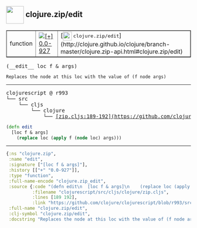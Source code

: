 ## <img width="48px" valign="middle" src="http://i.imgur.com/Hi20huC.png"> clojure.zip/edit

 <table border="1">
<tr>
<td>function</td>
<td><a href="https://github.com/cljsinfo/api-refs/tree/0.0-927"><img valign="middle" alt="[+] 0.0-927" src="https://img.shields.io/badge/+-0.0--927-lightgrey.svg"></a> </td>
<td>
[<img height="24px" valign="middle" src="http://i.imgur.com/1GjPKvB.png"> <samp>clojure.zip/edit</samp>](http://clojure.github.io/clojure/branch-master/clojure.zip-api.html#clojure.zip/edit)
</td>
</tr>
</table>

 <samp>
(__edit__ loc f & args)<br>
</samp>

```
Replaces the node at this loc with the value of (f node args)
```

---

 <pre>
clojurescript @ r993
└── src
    └── cljs
        └── clojure
            └── <ins>[zip.cljs:189-192](https://github.com/clojure/clojurescript/blob/r993/src/cljs/clojure/zip.cljs#L189-L192)</ins>
</pre>

```clj
(defn edit
  [loc f & args]
    (replace loc (apply f (node loc) args)))
```


---

```clj
{:ns "clojure.zip",
 :name "edit",
 :signature ["[loc f & args]"],
 :history [["+" "0.0-927"]],
 :type "function",
 :full-name-encode "clojure.zip_edit",
 :source {:code "(defn edit\n  [loc f & args]\n    (replace loc (apply f (node loc) args)))",
          :filename "clojurescript/src/cljs/clojure/zip.cljs",
          :lines [189 192],
          :link "https://github.com/clojure/clojurescript/blob/r993/src/cljs/clojure/zip.cljs#L189-L192"},
 :full-name "clojure.zip/edit",
 :clj-symbol "clojure.zip/edit",
 :docstring "Replaces the node at this loc with the value of (f node args)"}

```
